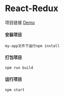# React-Redux

项目链接 [Demo](https://lnwanghao.github.io/React-Redux/)

#### 安装项目

    my-app文件下运行npm install

#### 打包项目

    npm run build

#### 运行项目

    npm start
